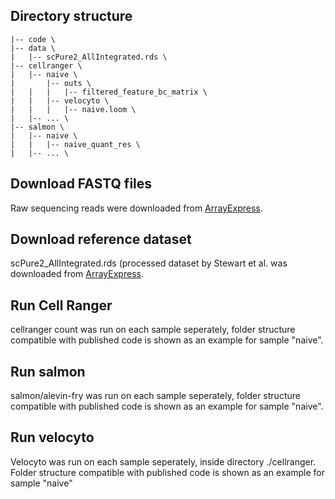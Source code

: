 ## Directory structure
```
|-- code \
|-- data \
|   |-- scPure2_AllIntegrated.rds \
|-- cellranger \
|   |-- naive \
|       |-- outs \
|   |   |   |-- filtered_feature_bc_matrix \
|   |   |-- velocyto \
|   |   |   |-- naive.loom \
|   |-- ... \
|-- salmon \
|   |-- naive \
|   |   |-- naive_quant_res \
|   |-- ... \
```

## Download FASTQ files
Raw sequencing reads were downloaded from [ArrayExpress](https://www.ebi.ac.uk/biostudies/arrayexpress/studies/E-MTAB-9544?query=E-MTAB-9544).

## Download reference dataset
scPure2_AllIntegrated.rds (processed dataset by Stewart et al. was downloaded from
[ArrayExpress](https://www.ebi.ac.uk/biostudies/arrayexpress/studies/E-MTAB-9544?query=E-MTAB-9544).

## Run Cell Ranger
cellranger count was run on each sample seperately, folder structure compatible with published
code is shown as an example for sample "naive".

## Run salmon
salmon/alevin-fry was run on each sample seperately, folder structure compatible with published
code is shown as an example for sample "naive".

## Run velocyto
Velocyto was run on each sample seperately, inside directory ./cellranger.
Folder structure compatible with published code is shown as an example for sample "naive"